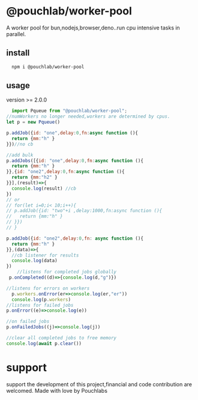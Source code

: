 # @pouchlab/worker-pool
A worker pool for bun,nodejs,browser,deno..run cpu intensive tasks in parallel.

## install

```bash
  npm i @pouchlab/worker-pool
```

## usage
version >= 2.0.0
```js
  import Pqueue from "@pouchlab/worker-pool";
//numWorkers no longer needed,workers are determined by cpus.
let p = new Pqueue()

p.addJob({id: "one",delay:0,fn:async function (){
  return {mm:"h" }   
}})//no cb 

//add bulk
p.addJobs([{id: "one",delay:0,fn:async function (){
  return {mm:"h" }   
}},{id: "one2",delay:0,fn:async function (){
  return {mm:"h2" }   
}}],(result)=>{
  console.log(result) //cb
})
// or
// for(let i=0;i< 10;i++){
// p.addJob({id: "two"+i ,delay:1000,fn:async function (){
//   return {mm:"h" }  
// }})   
// }  

p.addJob({id: "one2",delay:0,fn: async function (){
  return {mm:"h" }  
}},(data)=>{
  //cb listener for results
  console.log(data)
}) 
    //listens for completed jobs globally
 p.onCompleted((d)=>{console.log(d,"g")})

//listens for errors on workers
  p.workers.onError(er=>console.log(er,"er"))   
  console.log(p.workers)
//listens for failed jobs
p.onError((e)=>console.log(e))

//on failed jobs
p.onFailedJobs((j)=>console.log(j))

//clear all completed jobs to free memory
console.log(await p.clear())
```
# support
support the development of this project,financial and code contribution are welcomed.
Made with love by Pouchlabs
